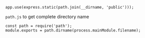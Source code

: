 ```
app.use(express.static(path.join(__dirname, 'public')));
```


`path.js`
to get complete directory name

```
const path = require('path');
module.exports = path.dirname(process.mainModule.filename);
```